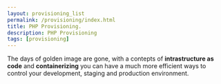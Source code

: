 ```yaml
---
layout: provisioning_list 
permalink: /provisioning/index.html
title: PHP Provisioning.
description: PHP Provisioning
tags: [provisioning] 
---
```


The days of golden image are gone, with a contepts of **intrastructure as code** and **containerizing** you can have a much
more efficient ways to control your development, staging and production environment.



